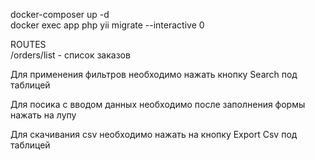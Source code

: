 docker-composer up -d \
docker exec app php yii migrate --interactive 0 


ROUTES \
/orders/list - список заказов

Для применения фильтров необходимо нажать кнопку Search под таблицей

Для посика с вводом данных необходимо после заполнения формы нажать на лупу

Для скачивания csv необходимо нажать на кнопку Export Csv под таблицей

